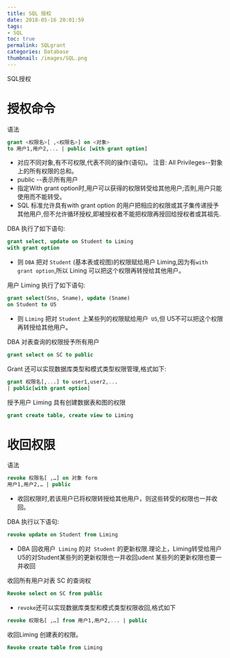 ```yaml
---
title: SQL 授权
date: 2018-05-16 20:01:59
tags:
- SQL
toc: true
permalink: SQLgrant
categories: Database
thumbnail: /images/SQL.png
---
```

 SQL授权
<!--more-->
# 授权命令
语法
```sql
grant <权限名>[ ,<权限名>] on <对象>
to 用户1,用户2,... | public [with grant option]
```
- 对应不同对象,有不可权限,代表不同的操作(语句)。
	注音: All Privileges--對象上的所有权限的总和。
- public --表示所有用户
- 指定With grant option时,用户可以获得的权限转受给其他用户;否則,用户只能使用而不能转受。
- SQL 标准允许具有with grant option 的用户把相应的权限或其子集传递授予其他用户,但不允许循环授权,即被授权者不能把权限再授回给授权者或其祖先.

DBA 执行了如下语句:
```sql
grant select, update on Student to Liming
with grant option
```
- 则 `DBA` 把对 `Student` (基本表或视图)的权限赋给用户 Liming,因为有`with grant option`,所以 Lining 可以把这个权限再转授给其他用户。

用户 Liming 执行了如下语句:
```sql
grant select(Sno, Sname), update (Sname)
on Student to U5
```
- 则 `Liming` 把对 `Student` 上某些列的权限赋给用户` U5`,但 U5不可以把这个权限再转授给其他用户。

DBA 对表查询的权限授予所有用户
```sql
grant select on SC to public
```
Grant 还可以实现数据库类型和模式类型权限管理,格式如下:

```sql
grant 权限名[,...] to user1,user2,...
| public[with grant option]
```

授予用户 Liming 具有创建数据表和图的权限
```sql
grant create table, create view to Liming
```

# 收回权限
语法
```sql
revoke 权限名[ ,…] on 对象 form
用户1,用户2,… | public
```
- 收回权限时,若该用户已将权限转授给其他用户，则这些转受的权限也一并收回。

DBA 执行以下语句:
```sql
revoke update on Student from Liming
```
- DBA 回收用户` Liming` 的对` Student` 的更新权限.理论上，Liming转受给用户U5的对Student某些列的更新权限也一并收回udent 某些列的更新权限也要一并收回

收回所有用户对表 SC 的查询权
```sql
Revoke select on SC from public
```
- `revoke`还可以实现数据库类型和模式类型权限收回,格式如下

```sql
revoke 权限名[ ,…] from 用户1,用户2,... | public
```

收回Liming 创建表的权限。
```sql
Revoke create table from Liming
```